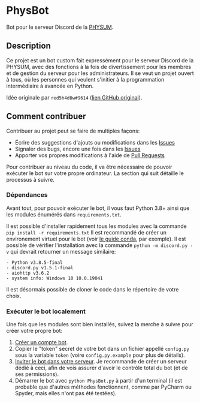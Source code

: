 # PhysBot

Bot pour le serveur Discord de la [PHYSUM](http://www.aephysum.umontreal.ca/).

## Description

Ce projet est un bot custom fait expressément pour le serveur Discord de la PHYSUM, avec des fonctions à la fois de divertissement pour les membres et de gestion du serveur pour les administrateurs.
Il se veut un projet ouvert à tous, où les personnes qui veulent s'initier à la programmation intermédiaire à avancée en Python.

Idée originale par ``red5h4d0w#9614`` ([lien GitHub original](https://github.com/red5h4d0w/physbot)).

## Comment contribuer

Contribuer au projet peut se faire de multiples façons:

- Écrire des suggestions d'ajouts ou modifications dans les [Issues](https://github.com/Snaptraks/physbot/issues)
- Signaler des bugs, encore une fois dans les [Issues](https://github.com/Snaptraks/physbot/issues)
- Apporter vos propres modifications à l'aide de [Pull Requests](https://github.com/Snaptraks/physbot/pulls)

Pour contribuer au niveau du code, il va être nécessaire de pouvoir exécuter le bot sur votre propre ordinateur.
La section qui suit détaille le processus à suivre.

### Dépendances
Avant tout, pour pouvoir exécuter le bot, il vous faut Python 3.8+ ainsi que les modules énumérés dans `requirements.txt`.

Il est possible d'installer rapidement tous les modules avec la commande `pip install -r requirements.txt`
Il est recommandé de créer un environement virtuel pour le bot (voir [le guide conda](https://docs.conda.io/projects/conda/en/latest/user-guide/tasks/manage-environments.html), par exemple).
Il est possible de vérifier l'installation avec la commande `python -m discord.py -v` qui devrait retourner un message similaire:
```
- Python v3.8.5-final
- discord.py v1.5.1-final
- aiohttp v3.6.2
- system info: Windows 10 10.0.19041
```
Il est désormais possible de cloner le code dans le répertoire de votre choix.

### Exécuter le bot localement
Une fois que les modules sont bien installés, suivez la merche à suivre pour créer votre propre bot:

1. [Créer un compte bot](https://discordpy.readthedocs.io/en/latest/discord.html#creating-a-bot-account).
2. Copier le "token" secret de votre bot dans un fichier appellé `config.py` sous la variable `token` (voire `config.py.example` pour plus de détails).
3. [Inviter le bot dans votre serveur](https://discordpy.readthedocs.io/en/latest/discord.html#inviting-your-bot). Je recommande de créer un serveur dédié à ceci, afin de vois assurer d'avoir le contrôle total du bot (et de ses permissions).
4. Démarrer le bot avec `python PhysBot.py` à partir d'un terminal (il est probable que d'autres méthodes fonctionnent, comme par PyCharm ou Spyder, mais elles n'ont pas été testées).

